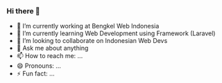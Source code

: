 ### Hi there 👋



- 🔭 I’m currently working at Bengkel Web Indonesia
- 🌱 I’m currently learning Web Development using Framework (Laravel)
- 👯 I’m looking to collaborate on Indonesian Web Devs
- 💬 Ask me about anything
- 📫 How to reach me: ...
- 😄 Pronouns: ...
- ⚡ Fun fact: ...

